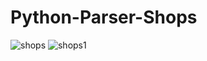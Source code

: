 # Python-Parser-Shops
![shops](https://user-images.githubusercontent.com/105989236/236635793-f820c88d-61f8-4b54-8598-82f53e598ccd.PNG)
![shops1](https://user-images.githubusercontent.com/105989236/236635797-6a5529fd-3dc8-46a3-9e38-e5b3021e80de.PNG)
